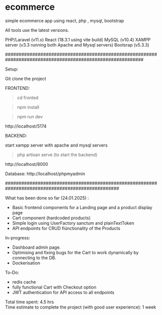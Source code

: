 # ecommerce
simple ecommerce app using react, php , mysql, bootstrap

All tools use the latest versions.


 PHP/Laravel (v11.x)
 React (18.3.1 using vite build)
 MySQL (v10.4)
 XAMPP server (v3.3 running both Apache and Mysql servers)
 Bootsrap (v5.3.3)


###########################################################################################################
                                                                                                            

Setup:

Git clone the project

FRONTEND:

> cd fronted

> npm install

> npm run dev

http://localhost/5174



BACKEND:

start xampp server with apache and mysql servers

> php artisan serve (to start the backend)

http://localhost/8000



Database: http://localhost/phpmyadmin




##################################################################################################





What has been done so far (24.01.2025) :

- Basic frontend components for a Landing page and a product display page
- Cart component (hardcoded products)
- Simple login using UserFactory sanctum and plainTextToken
- API endpoints for CRUD fiúnctionality of the Products

In-progress: 
- Dashboard admin page.
- Optimising and fixing bugs for the Cart to work dynamically by connecting to the DB.
- Dockerisation

To-Do:
- redis cache
- fully functional Cart with Checkout option
- JWT authentication for API access to all endpoints

Total time spent: 4.5 hrs  
Time estimate to complete the project (with good user experience): 1 week

